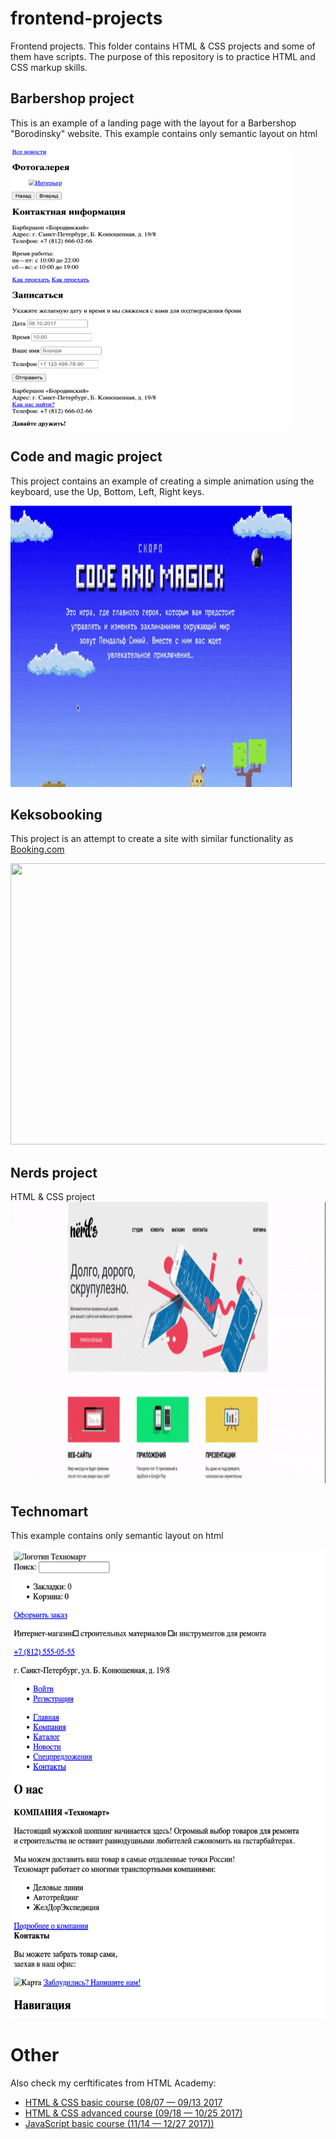 # frontend-projects
Frontend projects. This folder contains HTML & CSS projects and some of them have scripts. The purpose of this repository is to practice HTML and CSS markup skills.

## Barbershop project
This is an example of a landing page with the layout for a  Barbershop "Borodinsky" website. This example contains only semantic layout on html

<img src="https://github.com/vsushko/frontend-projects/blob/main/img/barbershop1.png" width="450" height="450">

## Code and magic project
This project contains an example of creating a simple animation using the keyboard, use the Up, Bottom, Left, Right keys.

<img src="https://github.com/vsushko/frontend-projects/blob/main/img/code-and-magic.gif" width="450" height="450">

## Keksobooking
This project is an attempt to create a site with similar functionality as [Booking.com](https://booking.com)

<img src="https://github.com/vsushko/frontend-projects/blob/main/img/keksobooking.gif" width="650" height="450">

## Nerds project

HTML & CSS project 
<img src="https://github.com/vsushko/frontend-projects/blob/main/img/nerds.gif" width="750" height="450">

## Technomart
This example contains only semantic layout on html

<img src="https://github.com/vsushko/frontend-projects/blob/main/img/technomart.png" width="550" height="750">

# Other
Also check my cerftificates from HTML Academy:

- [HTML & CSS basic course (08/07 — 09/13 2017](https://assets.htmlacademy.ru/certificates/intensive/43/465123.pdf)
- [HTML & CSS advanced course (09/18 — 10/25 2017)](https://assets.htmlacademy.ru/certificates/intensive/47/465123.pdf)
- [JavaScript basic course (11/14 — 12/27 2017))](https://assets.htmlacademy.ru/certificates/intensive/55/465123.pdf)


